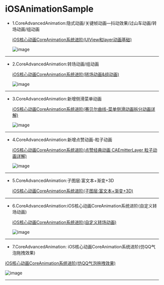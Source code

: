 # iOSAnimationSample

* 1.CoreAdvancedAnimation:隐式动画/关键帧动画—抖动效果/过山车动画/转场动画/组动画
  
  [ iOS核心动画CoreAnimation系统进阶(UIView和layer动画基础)](https://blog.csdn.net/wtdask/article/details/81475274)


  ![image](https://github.com/Goddreamwt/iOSAnimationSample/blob/master/image/%E6%95%88%E6%9E%9Cgif/car_gif.gif)

----------
* 2.CoreAdvancedAnimation:转场动画/组动画

  [ iOS核心动画CoreAnimation系统进阶(转场动画&组动画)](https://blog.csdn.net/wtdask/article/details/81508682)

  ![image](https://github.com/Goddreamwt/iOSAnimationSample/blob/master/image/%E6%95%88%E6%9E%9Cgif/groupAnim_gif.gif)

----------
* 3.CoreAdvancedAnimation:新增侧滑菜单动画

  [iOS核心动画CoreAnimation系统进阶(赛贝尔曲线-菜单侧滑动画拆分动画详解)](https://blog.csdn.net/wtdask/article/details/81513500)

  ![image](https://github.com/Goddreamwt/iOSAnimationSample/blob/master/image/%E6%95%88%E6%9E%9Cgif/slider.gif)

----------
* 4.CoreAdvancedAnimation:新增点赞动画-粒子动画

  [iOS核心动画CoreAnimation系统进阶(点赞经典动画 CAEmitterLayer 粒子动画详解)](https://blog.csdn.net/wtdask/article/details/81541272)

  ![image](https://github.com/Goddreamwt/iOSAnimationSample/blob/master/image/%E6%95%88%E6%9E%9Cgif/bangMo2.gif)

----------

* 5.CoreAdvancedAnimation:子图层:富文本+渐变+3D

  [ iOS核心动画CoreAnimation系统进阶(子图层:富文本+渐变+3D)](https://blog.csdn.net/wtdask/article/details/81567200)

----------

* 6.CoreAdvancedAnimation:iOS核心动画CoreAnimation系统进阶(自定义转场动画)

  [ iOS核心动画CoreAnimation系统进阶(自定义转场动画)](https://blog.csdn.net/wtdask/article/details/81632530)
  
  ![image](https://github.com/Goddreamwt/iOSAnimationSample/blob/master/image/%E6%95%88%E6%9E%9Cgif/customAnimation.gif)

----------

* 7.CoreAdvancedAnimation: iOS核心动画CoreAnimation系统进阶(仿QQ气泡拖拽效果)

[ iOS核心动画CoreAnimation系统进阶(仿QQ气泡拖拽效果)](https://blog.csdn.net/wtdask/article/details/81634947)

![image](https://github.com/Goddreamwt/iOSAnimationSample/blob/master/image/%E6%95%88%E6%9E%9Cgif/%E4%BB%BFQQ%E6%8B%96%E6%8B%BD%E6%B0%94%E6%B3%A1%E6%95%88%E6%9E%9C.gif)

----------
